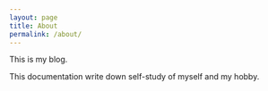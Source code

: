 ```yaml
---
layout: page
title: About
permalink: /about/
---
```

This is my blog.

This documentation write down self-study of myself and my hobby.

